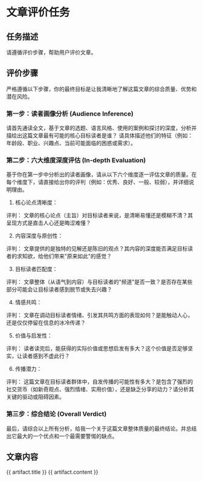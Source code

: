 # 文章评价任务

## 任务描述

请遵循评价步骤，帮助用户评价文章。

## 评价步骤

严格遵循以下步骤，你的最终目标是让我清晰地了解这篇文章的综合质量、优势和潜在风险。

### 第一步：读者画像分析 (Audience Inference)

请首先通读全文，基于文章的选题、语言风格、使用的案例和探讨的深度，分析并描绘出这篇文章最有可能的核心目标读者是谁？ 请具体描述他们的特征（例如：年龄段、职业、兴趣点、当前可能面临的困惑或需求）。

### 第二步：六大维度深度评估 (In-depth Evaluation)

基于你在第一步中分析出的读者画像，请从以下六个维度逐一评估文章的质量。在每个维度下，请直接给出你的评判（例如：优秀、良好、一般、较弱），并详细说明理由。

1. 核心论点清晰度：

评判： 文章的核心论点（主旨）对目标读者来说，是清晰易懂还是模糊不清？其呈现方式是直击人心还是晦涩难懂？

2. 内容深度与原创性：

评判： 文章提供的是独特的见解还是陈旧的观点？其内容的深度能否满足目标读者的求知欲，给他们带来"原来如此"的感觉？

3. 目标读者匹配度：

评判： 文章整体（从语气到内容）与目标读者的"频道"是否一致？是否存在某些部分可能会让目标读者感到脱节或失去兴趣？

4. 情感共鸣：

评判： 文章在调动目标读者情绪、引发其共鸣方面的表现如何？是能触动人心，还是仅仅停留在信息的冰冷传递？

5. 价值与启发性：

评判： 读者读完后，能获得的实际价值或思想启发有多大？这个价值是否足够坚实，让读者感到不虚此行？

6. 传播潜力：

评判： 这篇文章在目标读者群体中，自发传播的可能性有多大？是包含了强烈的社交货币（如新奇观点、强烈情绪、实用价值），还是缺乏分享的动力？请分析其关键的驱动或阻碍因素。

### 第三步：综合结论 (Overall Verdict)

最后，请综合以上所有分析，给我一个关于这篇文章整体质量的最终结论。并总结出它最大的一个优点和一个最需要警惕的缺点。

## 文章内容

<file>
<name>{{ artifact.title }}</name>
<content>
{{ artifact.content }}
</content>
</file>
